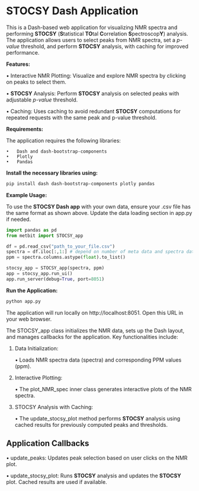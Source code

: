 # **STOCSY Dash Application**

This is a Dash-based web application for visualizing NMR spectra and performing **STOCSY** (**S**tatistical **TO**tal **C**orrelation **S**pectroscop**Y**) analysis. The application allows users to select peaks from NMR spectra, set a *p-value* threshold, and perform **STOCSY** analysis, with caching for improved performance.

**Features:**

•	Interactive NMR Plotting: Visualize and explore NMR spectra by clicking on peaks to select them.

•	**STOCSY** Analysis: Perform **STOCSY** analysis on selected peaks with adjustable *p-value* threshold.

•	Caching: Uses caching to avoid redundant **STOCSY** computations for repeated requests with the same peak and p-value threshold.

**Requirements:**

The application requires the following libraries:

	•	Dash and dash-bootstrap-components
	•	Plotly
	•	Pandas

**Install the necessary libraries using:**

```bash
pip install dash dash-bootstrap-components plotly pandas
```
**Example Usage:**

To use the **STOCSY Dash app** with your own data, ensure your .csv file has the same format as shown above. Update the data loading section in app.py if needed.

```python
import pandas as pd
from metbit import STOCSY_app

df = pd.read_csv("path_to_your_file.csv")
spectra = df.iloc[:,1:] # depend on number of meta data and spectra data
ppm = spectra.columns.astype(float).to_list()

stocsy_app = STOCSY_app(spectra, ppm)
app = stocsy_app.run_ui()
app.run_server(debug=True, port=8051)
```

**Run the Application:**

```bash
python app.py
```

The application will run locally on http://localhost:8051. Open this URL in your web browser.

The STOCSY_app class initializes the NMR data, sets up the Dash layout, and manages callbacks for the application. Key functionalities include:

1.	Data Initialization:

	•	Loads NMR spectra data (spectra) and corresponding PPM values (ppm).

2.	Interactive Plotting:

	•	The plot_NMR_spec inner class generates interactive plots of the NMR spectra.

3.	STOCSY Analysis with Caching:

	•	The update_stocsy_plot method performs **STOCSY** analysis using cached results for previously computed peaks and thresholds.

## **Application Callbacks**

 •	update_peaks: Updates peak selection based on user clicks on the NMR plot.

 •	update_stocsy_plot: Runs **STOCSY** analysis and updates the **STOCSY** plot. Cached results are used if available.

